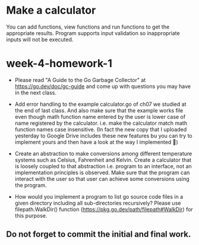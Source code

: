# Make a calculator
You can add functions, view functions and run functions to get the appropriate results.
Program supports input validation so inappropriate inputs will not be executed.



# week-4-homework-1


- Please read "A Guide to the Go Garbage Collector" at https://go.dev/doc/gc-guide and come up with questions you may have in the next class.
      
- Add error handling to the example calculator.go of ch07 we studied at the end of last class. And also make sure that the example works file even though math function name entered by the user is lower case of name registered by the calculator. i.e. make the calculator match math function names case insensitive. (In fact the new copy that I uploaded yesterday to Google Drive includes these new features bu you can try to implement yours and then have a look at the way I implemented 🙂)
      
- Create an abstraction to make conversions among different temperature systems such as Celsius, Fahrenheit and Kelvin. Create a calculator that is loosely coupled to that abstraction i.e. program to an interface, not an implementation principles is observed. Make sure that the program can interact with the user so that user can achieve some conversions using the program.
      
- How would you implement a program to list go source code files in a given directory including all sub-directories recursively? Please use filepath.WalkDir() function (https://pkg.go.dev/path/filepath#WalkDir) for this purpose.

## Do not forget to commit the initial and final work.
